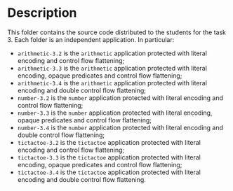 Description
===========

This folder contains the source code distributed to the students for the task 3.
Each folder is an independent application. In particular:

+ `arithmetic-3.2` is the `arithmetic` application protected with literal
  encoding and control flow flattening;
+ `arithmetic-3.3` is the `arithmetic` application protected with literal
  encoding, opaque predicates and control flow flattening;
+ `arithmetic-3.4` is the `arithmetic` application protected with literal
  encoding and double control flow flattening;
+ `number-3.2` is the `number` application protected with literal encoding and
  control flow flattening;
+ `number-3.3` is the `number` application protected with literal encoding,
  opaque predicates and control flow flattening;
+ `number-3.4` is the `number` application protected with literal encoding and
  double control flow flattening;
+ `tictactoe-3.2` is the `tictactoe` application protected with literal encoding
  and control flow flattening;
+ `tictactoe-3.3` is the `tictactoe` application protected with literal
  encoding, opaque predicates and control flow flattening;
+ `tictactoe-3.4` is the `tictactoe` application protected with literal encoding
  and double control flow flattening.
